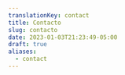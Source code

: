 ```yaml
---
translationKey: contact
title: Contacto
slug: contacto
date: 2023-01-03T21:23:49-05:00
draft: true
aliases:
  - contact
---
```


